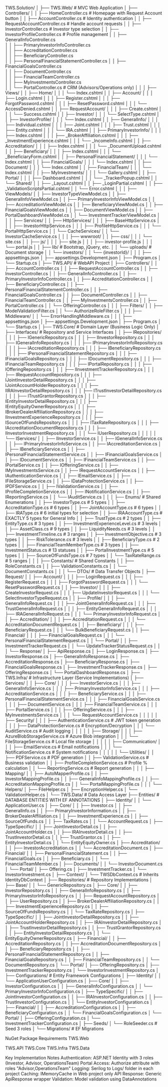 TWS.Solution/
│
├── TWS.Web/                                    # MVC Web Application
│   ├── Controllers/
│   │   ├── HomeController.cs                  # Homepage with Request Account button
│   │   ├── AccountController.cs               # Identity authentication
│   │   ├── RequestAccountController.cs        # Handle account requests
│   │   ├── InvestorController.cs              # Investor type selection
│   │   ├── InvestorProfileController.cs       # Profile management
│   │   ├── GeneralInfoController.cs           
│   │   ├── PrimaryInvestorInfoController.cs   
│   │   ├── AccreditationController.cs         
│   │   ├── BeneficiaryController.cs           
│   │   ├── PersonalFinancialStatementController.cs
│   │   ├── FinancialGoalsController.cs        
│   │   ├── DocumentController.cs              
│   │   ├── FinancialTeamController.cs         
│   │   ├── MyInvestmentsController.cs         
│   │   └── PortalController.cs                # CRM (Advisors/Operations only)
│   │
│   ├── Views/
│   │   ├── Home/
│   │   │   └── Index.cshtml
│   │   ├── Account/
│   │   │   ├── Login.cshtml
│   │   │   ├── Register.cshtml
│   │   │   ├── ForgotPassword.cshtml
│   │   │   ├── ResetPassword.cshtml
│   │   │   └── AccessDenied.cshtml
│   │   ├── RequestAccount/
│   │   │   ├── Create.cshtml
│   │   │   └── Success.cshtml
│   │   ├── Investor/
│   │   │   └── SelectType.cshtml
│   │   ├── InvestorProfile/
│   │   │   └── Index.cshtml
│   │   ├── GeneralInfo/
│   │   │   ├── Individual.cshtml
│   │   │   ├── Joint.cshtml
│   │   │   ├── Trust.cshtml
│   │   │   ├── Entity.cshtml
│   │   │   └── IRA.cshtml
│   │   ├── PrimaryInvestorInfo/
│   │   │   ├── Index.cshtml
│   │   │   ├── _BrokerAffiliation.cshtml
│   │   │   ├── _InvestmentExperience.cshtml
│   │   │   └── _IncomeInfo.cshtml
│   │   ├── Accreditation/
│   │   │   ├── Index.cshtml
│   │   │   └── _DocumentUpload.cshtml
│   │   ├── Beneficiary/
│   │   │   ├── Index.cshtml
│   │   │   └── _BeneficiaryForm.cshtml
│   │   ├── PersonalFinancialStatement/
│   │   │   └── Index.cshtml
│   │   ├── FinancialGoals/
│   │   │   └── Index.cshtml
│   │   ├── Document/
│   │   │   └── Index.cshtml
│   │   ├── FinancialTeam/
│   │   │   └── Index.cshtml
│   │   ├── MyInvestments/
│   │   │   └── Gallery.cshtml
│   │   ├── Portal/
│   │   │   ├── Dashboard.cshtml
│   │   │   └── _TrackerPopup.cshtml
│   │   └── Shared/
│   │       ├── _Layout.cshtml
│   │       ├── _LoginPartial.cshtml
│   │       ├── _ValidationScriptsPartial.cshtml
│   │       └── Error.cshtml
│   │
│   ├── ViewModels/
│   │   ├── InvestorTypeViewModel.cs
│   │   ├── GeneralInfoViewModel.cs
│   │   ├── PrimaryInvestorInfoViewModel.cs
│   │   ├── AccreditationViewModel.cs
│   │   ├── BeneficiaryViewModel.cs
│   │   ├── FinancialGoalsViewModel.cs
│   │   ├── DocumentViewModel.cs
│   │   ├── PortalDashboardViewModel.cs
│   │   └── InvestmentTrackerViewModel.cs
│   │
│   ├── Services/
│   │   ├── HttpServices/
│   │   │   ├── BaseHttpService.cs
│   │   │   ├── InvestorHttpService.cs
│   │   │   ├── ProfileHttpService.cs
│   │   │   └── PortalHttpService.cs
│   │   └── CacheServices/
│   │       └── InvestorCacheService.cs
│   │
│   ├── wwwroot/
│   │   ├── css/
│   │   │   └── site.css
│   │   ├── js/
│   │   │   ├── site.js
│   │   │   ├── investor-profile.js
│   │   │   └── portal.js
│   │   ├── lib/                               # Bootstrap, jQuery, etc.
│   │   └── uploads/                           # Document storage
│   │       └── investors/
│   │           └── {investorId}/
│   │
│   ├── appsettings.json
│   ├── appsettings.Development.json
│   ├── Program.cs
│   └── Startup.cs
│
├── TWS.API/                                    # WebAPI Project
│   ├── Controllers/
│   │   ├── AccountController.cs
│   │   ├── RequestAccountController.cs
│   │   ├── InvestorController.cs
│   │   ├── GeneralInfoController.cs
│   │   ├── PrimaryInvestorInfoController.cs
│   │   ├── AccreditationController.cs
│   │   ├── BeneficiaryController.cs
│   │   ├── PersonalFinancialStatementController.cs
│   │   ├── FinancialGoalsController.cs
│   │   ├── DocumentController.cs
│   │   ├── FinancialTeamController.cs
│   │   ├── MyInvestmentsController.cs
│   │   ├── PortalController.cs
│   │   └── OfferingController.cs
│   │
│   ├── Filters/
│   │   ├── ModelValidationFilter.cs
│   │   └── AuthorizeRoleFilter.cs
│   │
│   ├── Middleware/
│   │   └── ErrorHandlingMiddleware.cs
│   │
│   ├── appsettings.json
│   ├── appsettings.Development.json
│   ├── Program.cs
│   └── Startup.cs
│
├── TWS.Core/                                   # Domain Layer (Business Logic Only)
│   ├── Interfaces/                            # Repository and Service Interfaces
│   │   ├── IRepositories/
│   │   │   ├── IGenericRepository.cs
│   │   │   ├── IInvestorRepository.cs
│   │   │   ├── IGeneralInfoRepository.cs
│   │   │   ├── IPrimaryInvestorInfoRepository.cs
│   │   │   ├── IAccreditationRepository.cs
│   │   │   ├── IBeneficiaryRepository.cs
│   │   │   ├── IPersonalFinancialStatementRepository.cs
│   │   │   ├── IFinancialGoalsRepository.cs
│   │   │   ├── IDocumentRepository.cs
│   │   │   ├── IFinancialTeamRepository.cs
│   │   │   ├── IPortalRepository.cs
│   │   │   ├── IOfferingRepository.cs
│   │   │   ├── IInvestmentTrackerRepository.cs
│   │   │   ├── IRequestAccountRepository.cs
│   │   │   ├── IJointInvestorDetailRepository.cs
│   │   │   ├── IJointAccountHolderRepository.cs
│   │   │   ├── IIRAInvestorDetailRepository.cs
│   │   │   ├── ITrustInvestorDetailRepository.cs
│   │   │   ├── ITrustGrantorRepository.cs
│   │   │   ├── IEntityInvestorDetailRepository.cs
│   │   │   ├── IEntityEquityOwnerRepository.cs
│   │   │   ├── IBrokerDealerAffiliationRepository.cs
│   │   │   ├── IInvestmentExperienceRepository.cs
│   │   │   ├── ISourceOfFundsRepository.cs
│   │   │   ├── ITaxRateRepository.cs
│   │   │   ├── IAccreditationDocumentRepository.cs
│   │   │   ├── IInvestorInvestmentRepository.cs
│   │   │   └── IUserRepository.cs
│   │   │
│   │   └── IServices/
│   │       ├── IInvestorService.cs
│   │       ├── IGeneralInfoService.cs
│   │       ├── IPrimaryInvestorInfoService.cs
│   │       ├── IAccreditationService.cs
│   │       ├── IBeneficiaryService.cs
│   │       ├── IPersonalFinancialStatementService.cs
│   │       ├── IFinancialGoalsService.cs
│   │       ├── IDocumentService.cs
│   │       ├── IFinancialTeamService.cs
│   │       ├── IPortalService.cs
│   │       ├── IOfferingService.cs
│   │       ├── IMyInvestmentsService.cs
│   │       ├── IRequestAccountService.cs
│   │       ├── IAuthenticationService.cs
│   │       ├── IEmailService.cs
│   │       ├── IFileStorageService.cs
│   │       ├── IDataProtectionService.cs
│   │       ├── IPDFService.cs
│   │       ├── IValidationService.cs
│   │       ├── IProfileCompletionService.cs
│   │       ├── INotificationService.cs
│   │       ├── IReportingService.cs
│   │       └── IAuditService.cs
│   │
│   ├── Enums/                                 # Shared Enumerations
│   │   ├── InvestorType.cs                    # 5 types
│   │   ├── AccreditationType.cs               # 6 types
│   │   ├── JointAccountType.cs                # 6 types
│   │   ├── IRAType.cs                         # 6 initial types for selection
│   │   ├── IRAAccountType.cs                  # EXACTLY 5 types for General Info
│   │   ├── TrustType.cs                       # 2 types
│   │   ├── EntityType.cs                      # 3 types
│   │   ├── InvestmentExperienceLevel.cs       # 3 levels
│   │   ├── AssetClass.cs                      # 9 types
│   │   ├── LiquidityNeeds.cs                  # 3 levels
│   │   ├── InvestmentTimeline.cs              # 3 ranges
│   │   ├── InvestmentObjective.cs             # 3 types
│   │   ├── RiskTolerance.cs                   # 3 levels
│   │   ├── BeneficiaryType.cs                 # 2 types
│   │   ├── FinancialTeamMemberType.cs         # 3 types
│   │   ├── InvestmentStatus.cs                # 13 statuses
│   │   ├── PortalInvestmentType.cs            # 5 types
│   │   ├── SourceOfFundsType.cs               # 7 types
│   │   └── TaxRateRange.cs                    # 5 ranges
│   │
│   ├── Constants/                             # Shared Constants
│   │   ├── RoleConstants.cs
│   │   ├── ValidationConstants.cs
│   │   └── DocumentConstants.cs
│   │
│   └── DTOs/                                  # Data Transfer Objects
│       ├── Request/
│       │   ├── Account/
│       │   │   ├── LoginRequest.cs
│       │   │   ├── RegisterRequest.cs
│       │   │   ├── ForgotPasswordRequest.cs
│       │   │   └── ResetPasswordRequest.cs
│       │   ├── Investor/
│       │   │   ├── CreateInvestorRequest.cs
│       │   │   ├── UpdateInvestorRequest.cs
│       │   │   └── SelectInvestorTypeRequest.cs
│       │   ├── Profile/
│       │   │   ├── GeneralInfoRequest.cs
│       │   │   ├── JointGeneralInfoRequest.cs
│       │   │   ├── TrustGeneralInfoRequest.cs
│       │   │   ├── EntityGeneralInfoRequest.cs
│       │   │   ├── IRAGeneralInfoRequest.cs
│       │   │   └── PrimaryInvestorInfoRequest.cs
│       │   ├── Accreditation/
│       │   │   ├── AccreditationRequest.cs
│       │   │   └── AccreditationDocumentRequest.cs
│       │   ├── Beneficiary/
│       │   │   ├── BeneficiaryRequest.cs
│       │   │   └── BulkBeneficiaryRequest.cs
│       │   ├── Financial/
│       │   │   ├── FinancialGoalsRequest.cs
│       │   │   └── PersonalFinancialStatementRequest.cs
│       │   └── Portal/
│       │       ├── InvestmentTrackerRequest.cs
│       │       └── UpdateTrackerStatusRequest.cs
│       │
│       └── Response/
│           ├── ApiResponse.cs
│           ├── LoginResponse.cs
│           ├── InvestorResponse.cs
│           ├── GeneralInfoResponse.cs
│           ├── AccreditationResponse.cs
│           ├── BeneficiaryResponse.cs
│           ├── FinancialGoalsResponse.cs
│           ├── InvestmentTrackerResponse.cs
│           ├── OfferingResponse.cs
│           └── PortalDashboardResponse.cs
│
├── TWS.Infra/                                 # Infrastructure Layer (Service Implementations)
│   ├── Services/
│   │   ├── Core/
│   │   │   ├── InvestorService.cs
│   │   │   ├── GeneralInfoService.cs
│   │   │   ├── PrimaryInvestorInfoService.cs
│   │   │   ├── AccreditationService.cs
│   │   │   ├── BeneficiaryService.cs
│   │   │   ├── PersonalFinancialStatementService.cs
│   │   │   ├── FinancialGoalsService.cs
│   │   │   ├── DocumentService.cs
│   │   │   ├── FinancialTeamService.cs
│   │   │   ├── PortalService.cs
│   │   │   ├── OfferingService.cs
│   │   │   ├── MyInvestmentsService.cs
│   │   │   └── RequestAccountService.cs
│   │   │
│   │   ├── Security/
│   │   │   ├── AuthenticationService.cs       # JWT token generation
│   │   │   ├── DataProtectionService.cs       # Encryption/Decryption
│   │   │   └── AuditService.cs               # Audit logging
│   │   │
│   │   ├── Storage/
│   │   │   ├── AzureBlobStorageService.cs    # Azure Blob integration
│   │   │   └── FileStorageService.cs         # Local file storage
│   │   │
│   │   ├── Communication/
│   │   │   ├── EmailService.cs               # Email notifications
│   │   │   └── NotificationService.cs        # System notifications
│   │   │
│   │   └── Utilities/
│   │       ├── PDFService.cs                 # PDF generation
│   │       ├── ValidationService.cs          # Business validation
│   │       ├── ProfileCompletionService.cs   # Profile % calculation
│   │       └── ReportingService.cs          # Report generation
│   │
│   ├── Mapping/
│   │   ├── AutoMapperProfile.cs
│   │   ├── InvestorMappingProfile.cs
│   │   ├── GeneralInfoMappingProfile.cs
│   │   ├── AccreditationMappingProfile.cs
│   │   └── PortalMappingProfile.cs
│   │
│   └── Helpers/
│       ├── FileHelper.cs
│       ├── EncryptionHelper.cs
│       └── ValidationHelper.cs
│
└── TWS.Data/                                  # Data Access Layer
    ├── Entities/                              # DATABASE ENTITIES WITH EF ANNOTATIONS
    │   ├── Identity/
    │   │   └── ApplicationUser.cs
    │   ├── Core/
    │   │   ├── Investor.cs
    │   │   ├── GeneralInfo.cs
    │   │   ├── PrimaryInvestorInformation.cs
    │   │   ├── BrokerDealerAffiliation.cs
    │   │   ├── InvestmentExperience.cs
    │   │   ├── SourceOfFunds.cs
    │   │   ├── TaxRates.cs
    │   │   └── AccountRequest.cs
    │   ├── TypeSpecific/
    │   │   ├── JointInvestorDetail.cs
    │   │   ├── JointAccountHolder.cs
    │   │   ├── IRAInvestorDetail.cs
    │   │   ├── TrustInvestorDetail.cs
    │   │   ├── TrustGrantor.cs
    │   │   ├── EntityInvestorDetail.cs
    │   │   └── EntityEquityOwner.cs
    │   ├── Accreditation/
    │   │   ├── InvestorAccreditation.cs
    │   │   └── AccreditationDocument.cs
    │   ├── Financial/
    │   │   ├── PersonalFinancialStatement.cs
    │   │   ├── FinancialGoals.cs
    │   │   ├── Beneficiary.cs
    │   │   └── FinancialTeamMember.cs
    │   ├── Documents/
    │   │   └── InvestorDocument.cs
    │   └── Portal/
    │       ├── Offering.cs
    │       ├── InvestmentTracker.cs
    │       └── InvestorInvestment.cs
    │
    ├── Context/
    │   └── TWSDbContext.cs                   # Inherits IdentityDbContext<ApplicationUser>
    │
    ├── Repositories/                          # Repository Implementations
    │   ├── Base/
    │   │   └── GenericRepository.cs
    │   ├── Core/
    │   │   ├── InvestorRepository.cs
    │   │   ├── GeneralInfoRepository.cs
    │   │   ├── PrimaryInvestorInfoRepository.cs
    │   │   ├── RequestAccountRepository.cs
    │   │   ├── UserRepository.cs
    │   │   ├── BrokerDealerAffiliationRepository.cs
    │   │   ├── InvestmentExperienceRepository.cs
    │   │   ├── SourceOfFundsRepository.cs
    │   │   └── TaxRateRepository.cs
    │   ├── TypeSpecific/
    │   │   ├── JointInvestorDetailRepository.cs
    │   │   ├── JointAccountHolderRepository.cs
    │   │   ├── IRAInvestorDetailRepository.cs
    │   │   ├── TrustInvestorDetailRepository.cs
    │   │   ├── TrustGrantorRepository.cs
    │   │   ├── EntityInvestorDetailRepository.cs
    │   │   └── EntityEquityOwnerRepository.cs
    │   ├── Financial/
    │   │   ├── AccreditationRepository.cs
    │   │   ├── AccreditationDocumentRepository.cs
    │   │   ├── BeneficiaryRepository.cs
    │   │   ├── PersonalFinancialStatementRepository.cs
    │   │   ├── FinancialGoalsRepository.cs
    │   │   ├── FinancialTeamRepository.cs
    │   │   └── DocumentRepository.cs
    │   └── Portal/
    │       ├── OfferingRepository.cs
    │       ├── InvestmentTrackerRepository.cs
    │       └── InvestorInvestmentRepository.cs
    │
    ├── Configurations/                        # Entity Framework Configurations
    │   ├── Identity/
    │   │   └── ApplicationUserConfiguration.cs
    │   ├── Core/
    │   │   ├── InvestorConfiguration.cs
    │   │   ├── GeneralInfoConfiguration.cs
    │   │   └── PrimaryInvestorInfoConfiguration.cs
    │   ├── TypeSpecific/
    │   │   ├── JointInvestorConfiguration.cs
    │   │   ├── IRAInvestorConfiguration.cs
    │   │   ├── TrustInvestorConfiguration.cs
    │   │   └── EntityInvestorConfiguration.cs
    │   ├── Financial/
    │   │   ├── AccreditationConfiguration.cs
    │   │   ├── BeneficiaryConfiguration.cs
    │   │   └── FinancialGoalsConfiguration.cs
    │   └── Portal/
    │       ├── OfferingConfiguration.cs
    │       └── InvestmentTrackerConfiguration.cs
    │
    ├── Seeds/
    │   └── RoleSeeder.cs                     # Seed 3 roles
    │
    └── Migrations/                            # EF Migrations






NuGet Package Requirements
TWS.Web 

<PackageReference Include="Microsoft.AspNetCore.Identity.UI" Version="8.0.*" />
<PackageReference Include="Microsoft.AspNetCore.Identity.EntityFrameworkCore" Version="8.0.*" />
<PackageReference Include="Microsoft.AspNetCore.Mvc" Version="8.0.*" />
<PackageReference Include="AutoMapper.Extensions.Microsoft.DependencyInjection" Version="13.*" />
<PackageReference Include="Serilog.AspNetCore" Version="8.*" />
<PackageReference Include="Serilog.Sinks.File" Version="5.*" />
TWS.API

<PackageReference Include="Microsoft.AspNetCore.Identity.EntityFrameworkCore" Version="8.0.*" />
<PackageReference Include="Microsoft.AspNetCore.Authentication.JwtBearer" Version="8.0.*" />
<PackageReference Include="Swashbuckle.AspNetCore" Version="6.*" />
<PackageReference Include="Microsoft.EntityFrameworkCore.Tools" Version="8.0.*" />
<PackageReference Include="AutoMapper.Extensions.Microsoft.DependencyInjection" Version="13.*" />
<PackageReference Include="Serilog.AspNetCore" Version="8.*" />
<PackageReference Include="Serilog.Sinks.File" Version="5.*" />
TWS.Core

<PackageReference Include="Microsoft.Extensions.Identity.Stores" Version="8.0.*" />
TWS.Infra

<PackageReference Include="AutoMapper" Version="13.*" />
<PackageReference Include="iTextSharp" Version="5.*" />
TWS.Data

<PackageReference Include="Microsoft.AspNetCore.Identity.EntityFrameworkCore" Version="8.0.*" />
<PackageReference Include="Pomelo.EntityFrameworkCore.MySql" Version="8.0.*" />
<PackageReference Include="Microsoft.EntityFrameworkCore.Design" Version="8.0.*" />


Key Implementation Notes
Authentication: ASP.NET  Identity with 3 roles (Investor, Advisor, OperationsTeam)
Portal Access: Authorize attribute with roles "Advisor,OperationsTeam"
Logging: Serilog to Logs/ folder in each project
Caching: IMemoryCache in Web project only
API Response: Generic ApiResponse<T> wrapper
Validation: Model validation using DataAnnotations